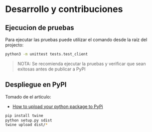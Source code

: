 # Desarrollo y contribuciones

## Ejecucion de pruebas

Para ejecutar las pruebas puede utilizar el comando desde la raíz del projecto:

```bash
python3 -m unittest tests.test_client
```

> NOTA: Se recomienda ejecutar la pruebas y verificar que sean exitosas antes
> de publicar a PyPI

## Despliegue en PyPI

Tomado de el artículo: 

  * [How to upload your python package to PyPi](https://medium.com/@joel.barmettler/how-to-upload-your-python-package-to-pypi-65edc5fe9c56)

```bash
pip install twine
python setup.py sdist
twine upload dist/*
```
